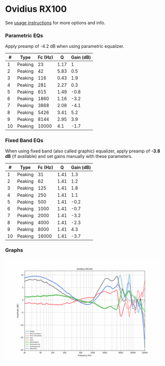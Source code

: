 # Ovidius RX100
See [usage instructions](https://github.com/jaakkopasanen/AutoEq#usage) for more options and info.

### Parametric EQs
Apply preamp of -4.2 dB when using parametric equalizer.

|   # | Type    |   Fc (Hz) |    Q |   Gain (dB) |
|-----|---------|-----------|------|-------------|
|   1 | Peaking |        23 | 1.17 |         1   |
|   2 | Peaking |        42 | 5.83 |         0.5 |
|   3 | Peaking |       116 | 0.43 |         1.9 |
|   4 | Peaking |       281 | 2.27 |         0.3 |
|   5 | Peaking |       615 | 1.49 |        -0.8 |
|   6 | Peaking |      1860 | 1.16 |        -3.2 |
|   7 | Peaking |      3868 | 2.08 |        -4.1 |
|   8 | Peaking |      5426 | 3.41 |         5.2 |
|   9 | Peaking |      8144 | 2.95 |         3.9 |
|  10 | Peaking |     10000 | 4.1  |        -1.7 |

### Fixed Band EQs
When using fixed band (also called graphic) equalizer, apply preamp of **-3.8 dB** (if available) and set gains manually with these parameters.

|   # | Type    |   Fc (Hz) |    Q |   Gain (dB) |
|-----|---------|-----------|------|-------------|
|   1 | Peaking |        31 | 1.41 |         1.3 |
|   2 | Peaking |        62 | 1.41 |         1.2 |
|   3 | Peaking |       125 | 1.41 |         1.8 |
|   4 | Peaking |       250 | 1.41 |         1.1 |
|   5 | Peaking |       500 | 1.41 |        -0.2 |
|   6 | Peaking |      1000 | 1.41 |        -0.7 |
|   7 | Peaking |      2000 | 1.41 |        -3.2 |
|   8 | Peaking |      4000 | 1.41 |        -2.3 |
|   9 | Peaking |      8000 | 1.41 |         4.3 |
|  10 | Peaking |     16000 | 1.41 |        -3.7 |

### Graphs
![](./Ovidius%20RX100.png)
